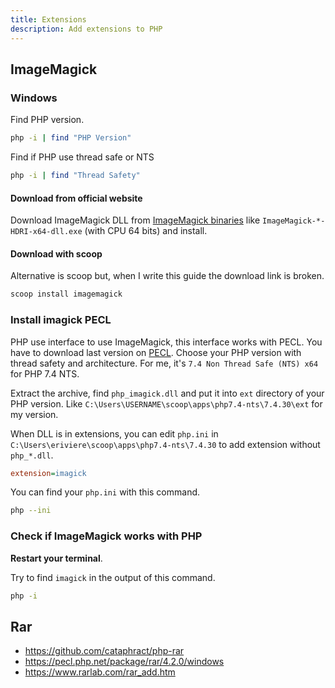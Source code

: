 ```yaml
---
title: Extensions
description: Add extensions to PHP
---
```


## ImageMagick

### Windows

Find PHP version.

```bash
php -i | find "PHP Version"
```

Find if PHP use thread safe or NTS

```bash
php -i | find "Thread Safety"
```

#### Download from official website

Download ImageMagick DLL from [ImageMagick binaries](https://imagemagick.org/script/download.php#windows) like `ImageMagick-*-HDRI-x64-dll.exe` (with CPU 64 bits) and install.

#### Download with scoop

Alternative is scoop but, when I write this guide the download link is broken.

```bash
scoop install imagemagick
```

### Install imagick PECL

PHP use interface to use ImageMagick, this interface works with PECL. You have to download last version on [PECL](https://pecl.php.net/package/imagick/3.7.0/windows). Choose your PHP version with thread safety and architecture. For me, it's `7.4 Non Thread Safe (NTS) x64` for PHP 7.4 NTS.

Extract the archive, find `php_imagick.dll` and put it into `ext` directory of your PHP version. Like `C:\Users\USERNAME\scoop\apps\php7.4-nts\7.4.30\ext` for my version.

When DLL is in extensions, you can edit `php.ini` in `C:\Users\eriviere\scoop\apps\php7.4-nts\7.4.30` to add extension without `php_*.dll`.

```ini [C:\Users\eriviere\scoop\apps\php7.4-nts\7.4.30\php.ini]
extension=imagick
```

You can find your `php.ini` with this command.

```bash
php --ini
```

### Check if ImageMagick works with PHP

**Restart your terminal**.

Try to find `imagick` in the output of this command.

```bash
php -i
```

## Rar

- <https://github.com/cataphract/php-rar>
- <https://pecl.php.net/package/rar/4.2.0/windows>
- <https://www.rarlab.com/rar_add.htm>
